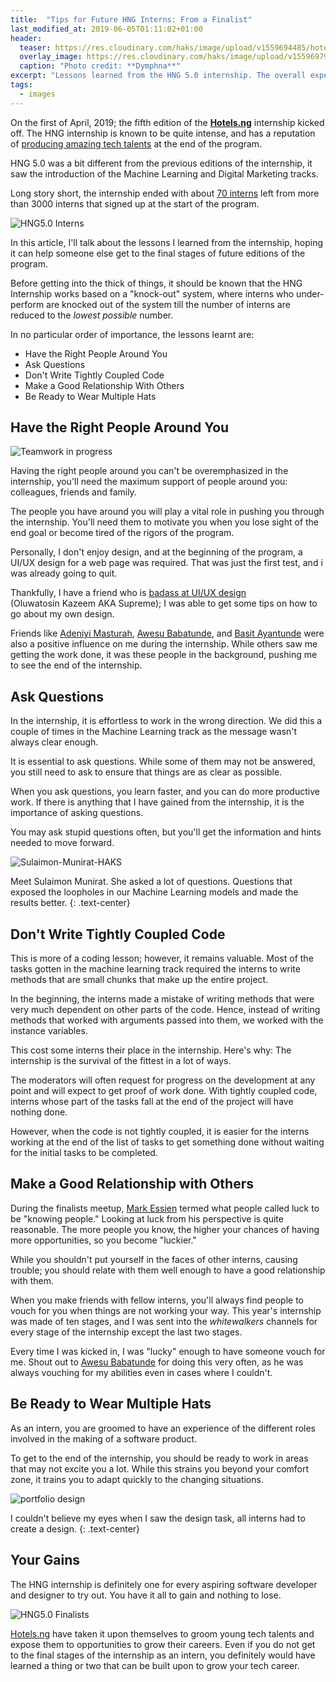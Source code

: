 ```yaml
---
title:  "Tips for Future HNG Interns: From a Finalist"
last_modified_at: 2019-06-05T01:11:02+01:00
header:
  teaser: https://res.cloudinary.com/haks/image/upload/v1559694485/hotels_ng_large_card.png
  overlay_image: https://res.cloudinary.com/haks/image/upload/v1559697900/Shooting-HNG5-Stars.jpg
  caption: "Photo credit: **Dymphna**"
excerpt: "Lessons learned from the HNG 5.0 internship. The overall experience and tips that may help future interns survive the internship."
tags:
  - images
---
```



On the first of April, 2019; the fifth edition of the **[Hotels.ng](https://hng.tech/)** internship kicked off. The HNG internship is known to be quite intense, and has a reputation of [producing amazing tech talents](markessien.com/the-hng-internship-4-ends/) at the end of the program.

HNG 5.0 was a bit different from the previous editions of the internship, it saw the introduction of the Machine Learning and Digital Marketing tracks.

Long story short, the internship ended with about [70 interns](https://hng.tech/hng5-finalists) left from more than 3000 interns that signed up at the start of the program.

![HNG5.0 Interns](https://res.cloudinary.com/haks/image/upload/v1559695442/HNG5-Interns.jpg)

In this article, I'll talk about the lessons I learned from the internship, hoping it can help someone else get to the final stages of future editions of the program.

Before getting into the thick of things, it should be known that the HNG Internship works based on a "knock-out" system, where interns who under-perform are knocked out of the system till the number of interns are reduced to the *lowest possible* number.

In no particular order of importance, the lessons learnt are:

* Have the Right People Around You  
* Ask Questions  
* Don't Write Tightly Coupled Code  
* Make a Good Relationship With Others
* Be Ready to Wear Multiple Hats

## Have the Right People Around You

![Teamwork in progress](https://res.cloudinary.com/haks/image/upload/v1559695430/HNG5-Internship.jpg)

Having the right people around you can't be overemphasized in the internship, you'll need the maximum support of people around you: colleagues, friends and family.

The people you have around you will play a vital role in pushing you through the internship. You'll need them to motivate you when you lose sight of the end goal or become tired of the rigors of the program.

Personally, I don't enjoy design, and at the beginning of the program, a UI/UX design for a web page was required. That was just the first test, and i was already going to quit.

Thankfully, I have a friend who is [badass at UI/UX design  
](https://dribbble.com/kazeem-oluwatosin) (Oluwatosin Kazeem AKA Supreme); I was able to get some tips on how to go about my own design.

Friends like [Adeniyi Masturah](https://twitter.com/Missypeaches3), [Awesu Babatunde](https://twitter.com/iTundesignerd), and [Basit Ayantunde](https://twitter.com/basit_ayantunde) were also a positive influence on me during the internship. While others saw me getting the work done, it was these people in the background, pushing me to see the end of the internship.

## Ask Questions

In the internship, it is effortless to work in the wrong direction. We did this a couple of times in the Machine Learning track as the message wasn't always clear enough.

It is essential to ask questions. While some of them may not be answered, you still need to ask to ensure that things are as clear as possible.

When you ask questions, you learn faster, and you can do more productive work. If there is anything that I have gained from the internship, it is the importance of asking questions.

You may ask stupid questions often, but you'll get the information and hints needed to move forward.

![Sulaimon-Munirat-HAKS](https://res.cloudinary.com/haks/image/upload/ar_1:1,bo_5px_solid_rgb:000000,c_fill,g_auto,r_max,w_1000/a_0270/v1559695441/Sulaimon-Munirat-HAKS.jpg)

Meet Sulaimon Munirat. She asked a lot of questions. Questions that exposed the loopholes in our Machine Learning models and made the results better.
{: .text-center}


## Don't Write Tightly Coupled Code

This is more of a coding lesson; however, it remains valuable. Most of the tasks gotten in the machine learning track required the interns to write methods that are small chunks that make up the entire project.

In the beginning, the interns made a mistake of writing methods that were very much dependent on other parts of the code. Hence, instead of writing methods that worked with arguments passed into them, we worked with the instance variables.

This cost some interns their place in the internship. Here's why: The internship is the survival of the fittest in a lot of ways.  

The moderators will often request for progress on the development at any point and will expect to get proof of work done. With tightly coupled code, interns whose part of the tasks fall at the end of the project will have nothing done.

However, when the code is not tightly coupled, it is easier for the interns working at the end of the list of tasks to get something done without waiting for the initial tasks to be completed.

## Make a Good Relationship with Others

During the finalists meetup, [Mark Essien](https://en.wikipedia.org/wiki/Mark_Essien) termed what people called luck to be "knowing people." Looking at luck from his perspective is quite reasonable. The more people you know, the higher your chances of having more opportunities, so you become "luckier."

While you shouldn't put yourself in the faces of other interns, causing trouble; you should relate with them well enough to have a good relationship with them.

When you make friends with fellow interns, you'll always find people to vouch for you when things are not working your way. This year's internship was made of ten stages, and I was sent into the *whitewalkers* channels for every stage of the internship except the last two stages.

Every time I was kicked in, I was "lucky" enough to have someone vouch for me. Shout out to [Awesu Babatunde](https://twitter.com/iTundesignerd) for doing this very often, as he was always vouching for my abilities even in cases where I couldn't.
  
## Be Ready to Wear Multiple Hats  
As an intern, you are groomed to have an experience of the different roles involved in the making of a software product.  

To get to the end of the internship, you should be ready to work in areas that may not excite you a lot. While this strains you beyond your comfort zone, it trains you to adapt quickly to the changing situations.

![portfolio design](https://res.cloudinary.com/haks/image/upload/v1559691861/portdes.png)

I couldn't believe my eyes when I saw the design task, all interns had to create a design.
{: .text-center}

## Your Gains
The HNG internship is definitely one for every aspiring software developer and designer to try out. You have it all to gain and nothing to lose.

![HNG5.0 Finalists](https://res.cloudinary.com/haks/image/upload/v1559695443/HNG5-Interns-Final.jpg)

[Hotels.ng](https://hng.tech/) have taken it upon themselves to groom young tech talents and expose them to opportunities to grow their careers. Even if you do not get to the final stages of the internship as an intern, you definitely would have learned a thing or two that can be built upon to grow your tech career.
